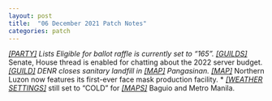```yaml
---
layout: post
title:  "06 December 2021 Patch Notes"
categories: patch
---
```

<span class="g">*</span> <ins><i class="material-icon">[PARTY]</i></ins> Lists Eligible for ballot raffle is currently set to “165”.
<span class="g">*</span> <ins><i class="material-icon">[GUILDS]</i></ins> Senate, House thread is enabled for chatting about the 2022 server budget.
<span class="g">*</span> <ins><i class="material-icon">[GUILD]</i></ins> DENR closes sanitary landfill in <ins><i class="material-icon">[MAP]</i></ins> Pangasinan.
<span class="g">*</span> <ins><i class="material-icon">[MAP]</i></ins> Northern Luzon now features its first-ever face mask production facility.
<span class="g">*</span> <ins><i class="material-icon">[WEATHER SETTINGS]</i></ins> still set to “COLD” for <ins><i class="material-icon">[MAPS]</i></ins> Baguio and Metro Manila.

